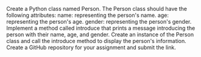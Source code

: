 Create a Python class named Person.
The Person class should have the following attributes:
name: representing the person's name.
age: representing the person's age.
gender: representing the person's gender.
Implement a method called introduce that prints a message introducing the person with their name, age, and gender.
Create an instance of the Person class and call the introduce method to display the person's information.
Create a GitHub repository for your assignment and submit the link.